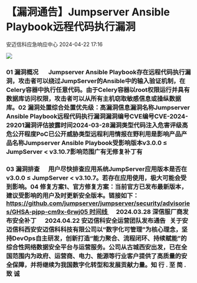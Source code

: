#  【漏洞通告】Jumpserver Ansible Playbook远程代码执行漏洞   
 安迈信科应急响应中心   2024-04-22 17:16  
  
![](https://mmbiz.qpic.cn/mmbiz_png/tdibEPWdubQUgErMslSgzVibGKdSFkWPTbTgu83UTXdNYm7eOxRSmuNmOjUIxdicy73wTLufCMnbs6CAsc3uicJUcg/640?wx_fmt=png "")  
### 01 漏洞概况       Jumpserver Ansible Playbook存在远程代码执行漏洞，攻击者可以绕过JumpServer的Ansible中的输入验证机制，在Celery容器中执行任意代码。由于Celery容器以root权限运行并具有数据库访问权限，攻击者可以从所有主机窃取敏感信息或操纵数据库。02 漏洞处置综合处置优先级：高漏洞信息漏洞名称Jumpserver Ansible Playbook远程代码执行漏洞漏洞编号CVE编号CVE-2024-29201‍漏洞评估披露时间2024-03-28漏洞类型代码注入危害评级高危公开程度PoC已公开威胁类型远程利用情报在野利用是影响产品产品名称Jumpserver Ansible Playbook受影响版本v3.0.0 ≤ JumpServer < v3.10.7影响范围广有无修复补丁有  
### 03 漏洞排查      用户尽快排查应用系统JumpServer应用版本是否在v3.0.0 ≤ JumpServer < v3.10.7。若存在应用使用，极大可能会受到影响。04 修复方案1、官方修复方案：当前官方已发布最新版本，建议受影响的用户及时更新安全版本。链接如下：https://github.com/jumpserver/jumpserver/security/advisories/GHSA-pjpp-cm9x-6rwj05 时间线      2024.03.28 深信服厂商发布安全补丁      2024.04.22 安迈信科安全运营团队发布通告   关于安迈信科西安安迈信科科技有限公司以“数字化可管理”为核心理念，坚持DevOps自主研发，创新打造“能力聚合、流程闭环、持续赋能”的综合性网络数据安全平台与运营服务。公司从古城西安出发，已在全国范围内为政府、运营商、电力、能源等行业客户提供了高质量的安全保障，并将继续为我国数字化转型和发展贡献力量。知 行 . 至 简 . 致 诚  
  
  
